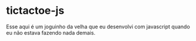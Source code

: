 # tictactoe-js

Esse aqui é um joguinho da velha que eu desenvolvi com javascript quando eu não estava fazendo nada demais.
